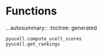 # Functions

.. autosummary::
    :toctree: generated

    pyucell.compute_ucell_scores
    pyucell.get_rankings
